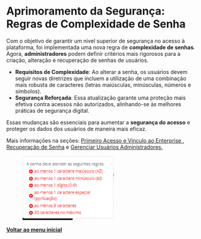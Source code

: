 # Aprimoramento da Segurança: Regras de Complexidade de Senha

Com o objetivo de garantir um nível superior de segurança no acesso à plataforma, foi implementada uma nova regra de **complexidade de senhas**. Agora, **administradores** podem definir critérios mais rigorosos para a criação, alteração e recuperação de senhas de usuários.

* **Requisitos de Complexidade**: Ao alterar a senha, os usuários devem seguir novas diretrizes que incluem a utilização de uma combinação mais robusta de caracteres (letras maiúsculas, minúsculas, números e símbolos).
* **Segurança Reforçada**: Essa atualização garante uma proteção mais efetiva contra acessos não autorizados, alinhando-se às melhores práticas de segurança digital.

Essas mudanças são essenciais para aumentar a **segurança do acesso** e proteger os dados dos usuários de maneira mais eficaz.

Mais informações na seções: [Primeiro Acesso e Vínculo ao Enterprise ](../../portal/acesso-ao-portal/primeiro-acesso-e-vinculo-ao-enterprise.md), [Recuperação de Senha](../../portal/acesso-ao-portal/recuperacao-de-senha.md) e [Gerenciar Usuários Administradores.](../../portal/usuarios/gerenciar-usuarios-administradores.md)

<figure><img src="../../../.gitbook/assets/image (266).png" alt=""><figcaption></figcaption></figure>

[**Voltar ao menu inicial**](./)
